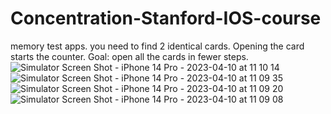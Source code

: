 # Concentration-Stanford-IOS-course
memory test apps.  you need to find 2 identical cards.  Opening the card starts the counter.  Goal: open all the cards in fewer steps.
![Simulator Screen Shot - iPhone 14 Pro - 2023-04-10 at 11 10 14](https://user-images.githubusercontent.com/61159577/230857807-31b93b67-41bd-4ba2-bdcf-8dfe53676ca8.png)
![Simulator Screen Shot - iPhone 14 Pro - 2023-04-10 at 11 09 35](https://user-images.githubusercontent.com/61159577/230857816-fe9e7454-b986-410f-9276-004c4b3ab591.png)
![Simulator Screen Shot - iPhone 14 Pro - 2023-04-10 at 11 09 20](https://user-images.githubusercontent.com/61159577/230857818-8fc578cc-ca20-4c8b-aa49-2f163c344679.png)
![Simulator Screen Shot - iPhone 14 Pro - 2023-04-10 at 11 09 08](https://user-images.githubusercontent.com/61159577/230857821-811d6abd-5273-48bd-9824-654bb74ebb67.png)
